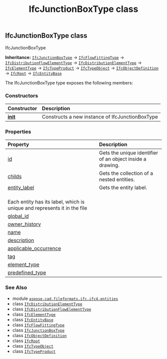 ﻿---
title: IfcJunctionBoxType class
second_title: Aspose.CAD for Python via .NET API References
description: 
type: docs
weight: 3310
url: /python-net/aspose.cad.fileformats.ifc.ifc4.entities/ifcjunctionboxtype/
is_root: false
---

## IfcJunctionBoxType class

IfcJunctionBoxType



**Inheritance:** [`IfcJunctionBoxType`](/cad/python-net/aspose.cad.fileformats.ifc.ifc4.entities/ifcjunctionboxtype) → 
[`IfcFlowFittingType`](/cad/python-net/aspose.cad.fileformats.ifc.ifc4.entities/ifcflowfittingtype) → 
[`IfcDistributionFlowElementType`](/cad/python-net/aspose.cad.fileformats.ifc.ifc4.entities/ifcdistributionflowelementtype) → 
[`IfcDistributionElementType`](/cad/python-net/aspose.cad.fileformats.ifc.ifc4.entities/ifcdistributionelementtype) → 
[`IfcElementType`](/cad/python-net/aspose.cad.fileformats.ifc.ifc4.entities/ifcelementtype) → 
[`IfcTypeProduct`](/cad/python-net/aspose.cad.fileformats.ifc.ifc4.entities/ifctypeproduct) → 
[`IfcTypeObject`](/cad/python-net/aspose.cad.fileformats.ifc.ifc4.entities/ifctypeobject) → 
[`IfcObjectDefinition`](/cad/python-net/aspose.cad.fileformats.ifc.ifc4.entities/ifcobjectdefinition) → 
[`IfcRoot`](/cad/python-net/aspose.cad.fileformats.ifc.ifc4.entities/ifcroot) → 
[`IfcEntityBase`](/cad/python-net/aspose.cad.fileformats.ifc/ifcentitybase)



The IfcJunctionBoxType type exposes the following members:

### Constructors
| Constructor | Description |
| :- | :- |
| [__init__](/cad/python-net/aspose.cad.fileformats.ifc.ifc4.entities/ifcjunctionboxtype/__init__/#) | Constructs a new instance of IfcJunctionBoxType |


### Properties
| Property | Description |
| :- | :- |
| [id](/cad/python-net/aspose.cad.fileformats.ifc.ifc4.entities/ifcjunctionboxtype/id) | Gets the unique identifier of an object inside a drawing. |
| [childs](/cad/python-net/aspose.cad.fileformats.ifc.ifc4.entities/ifcjunctionboxtype/childs) | Gets the collection of a nested entities. |
| [entity_label](/cad/python-net/aspose.cad.fileformats.ifc.ifc4.entities/ifcjunctionboxtype/entity_label) | Gets the entity label.<br/>Each entity has its label, which is unique and represents it in the file |
| [global_id](/cad/python-net/aspose.cad.fileformats.ifc.ifc4.entities/ifcjunctionboxtype/global_id) |  |
| [owner_history](/cad/python-net/aspose.cad.fileformats.ifc.ifc4.entities/ifcjunctionboxtype/owner_history) |  |
| [name](/cad/python-net/aspose.cad.fileformats.ifc.ifc4.entities/ifcjunctionboxtype/name) |  |
| [description](/cad/python-net/aspose.cad.fileformats.ifc.ifc4.entities/ifcjunctionboxtype/description) |  |
| [applicable_occurrence](/cad/python-net/aspose.cad.fileformats.ifc.ifc4.entities/ifcjunctionboxtype/applicable_occurrence) |  |
| [tag](/cad/python-net/aspose.cad.fileformats.ifc.ifc4.entities/ifcjunctionboxtype/tag) |  |
| [element_type](/cad/python-net/aspose.cad.fileformats.ifc.ifc4.entities/ifcjunctionboxtype/element_type) |  |
| [predefined_type](/cad/python-net/aspose.cad.fileformats.ifc.ifc4.entities/ifcjunctionboxtype/predefined_type) |  |



### See Also
* module [`aspose.cad.fileformats.ifc.ifc4.entities`](..)
* class [`IfcDistributionElementType`](/cad/python-net/aspose.cad.fileformats.ifc.ifc4.entities/ifcdistributionelementtype)
* class [`IfcDistributionFlowElementType`](/cad/python-net/aspose.cad.fileformats.ifc.ifc4.entities/ifcdistributionflowelementtype)
* class [`IfcElementType`](/cad/python-net/aspose.cad.fileformats.ifc.ifc4.entities/ifcelementtype)
* class [`IfcEntityBase`](/cad/python-net/aspose.cad.fileformats.ifc/ifcentitybase)
* class [`IfcFlowFittingType`](/cad/python-net/aspose.cad.fileformats.ifc.ifc4.entities/ifcflowfittingtype)
* class [`IfcJunctionBoxType`](/cad/python-net/aspose.cad.fileformats.ifc.ifc4.entities/ifcjunctionboxtype)
* class [`IfcObjectDefinition`](/cad/python-net/aspose.cad.fileformats.ifc.ifc4.entities/ifcobjectdefinition)
* class [`IfcRoot`](/cad/python-net/aspose.cad.fileformats.ifc.ifc4.entities/ifcroot)
* class [`IfcTypeObject`](/cad/python-net/aspose.cad.fileformats.ifc.ifc4.entities/ifctypeobject)
* class [`IfcTypeProduct`](/cad/python-net/aspose.cad.fileformats.ifc.ifc4.entities/ifctypeproduct)
